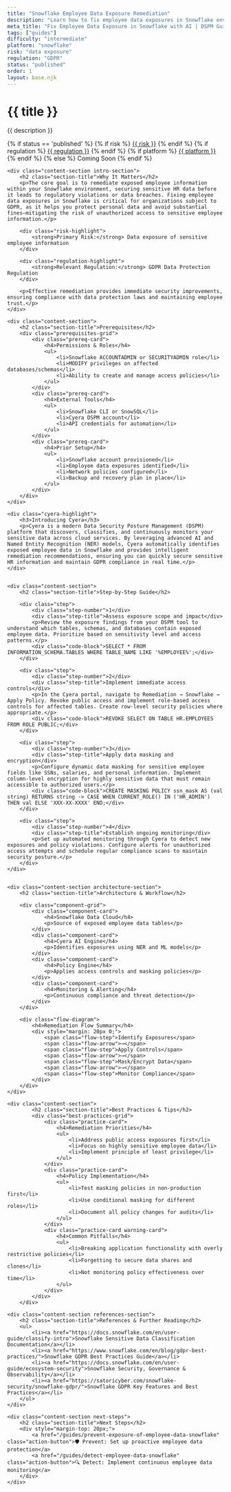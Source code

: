 ```yaml
---
title: "Snowflake Employee Data Exposure Remediation"
description: "Learn how to fix employee data exposures in Snowflake environments. Follow step-by-step guidance for GDPR compliance and data protection."
meta_title: "Fix Employee Data Exposure in Snowflake with AI | DSPM Guide"
tags: ["guides"]
difficulty: "intermediate"
platform: "snowflake"
risk: "data exposure"
regulation: "GDPR"
status: "published"
order: 1
layout: base.njk
---
```


<div class="container">
    <div class="header">
        <h1>{{ title }}</h1>
        <p>{{ description }}</p>
        <div class="guide-tags-container">
			<div class="guide-tags-wrapper">
		    {% if status == 'published' %}
		        {% if risk %}
		        <a href="/risk/{{ risk | downcase | replace: ' ', '-' }}/" class="guide-tag risk">{{ risk }}</a>
		        {% endif %}
		        {% if regulation %}
		        <a href="/regulation/{{ regulation | downcase | replace: ' ', '-' }}/" class="guide-tag regulation">{{ regulation }}</a>
		        {% endif %}
		        {% if platform %}
		        <a href="/platforms/{{ platform | downcase | replace: ' ', '-' }}/" class="guide-tag platform">{{ platform }}</a>
		        {% endif %}
		    {% else %}
		        <span class="guide-tag coming-soon">Coming Soon</span>
		    {% endif %}
		</div>
		</div>
    </div>

    <div class="content-section intro-section">
        <h2 class="section-title">Why It Matters</h2>
        <p>The core goal is to remediate exposed employee information within your Snowflake environment, securing sensitive HR data before it leads to regulatory violations or data breaches. Fixing employee data exposures in Snowflake is critical for organizations subject to GDPR, as it helps you protect personal data and avoid substantial fines—mitigating the risk of unauthorized access to sensitive employee information.</p>
        
        <div class="risk-highlight">
            <strong>Primary Risk:</strong> Data exposure of sensitive employee information
        </div>
        
        <div class="regulation-highlight">
            <strong>Relevant Regulation:</strong> GDPR Data Protection Regulation
        </div>
        
        <p>Effective remediation provides immediate security improvements, ensuring compliance with data protection laws and maintaining employee trust.</p>
    </div>

    <div class="content-section">
        <h2 class="section-title">Prerequisites</h2>
        <div class="prerequisites-grid">
            <div class="prereq-card">
                <h4>Permissions & Roles</h4>
                <ul>
                    <li>Snowflake ACCOUNTADMIN or SECURITYADMIN role</li>
                    <li>MODIFY privileges on affected databases/schemas</li>
                    <li>Ability to create and manage access policies</li>
                </ul>
            </div>
            <div class="prereq-card">
                <h4>External Tools</h4>
                <ul>
                    <li>Snowflake CLI or SnowSQL</li>
                    <li>Cyera DSPM account</li>
                    <li>API credentials for automation</li>
                </ul>
            </div>
            <div class="prereq-card">
                <h4>Prior Setup</h4>
                <ul>
                    <li>Snowflake account provisioned</li>
                    <li>Employee data exposures identified</li>
                    <li>Network policies configured</li>
                    <li>Backup and recovery plan in place</li>
                </ul>
            </div>
        </div>
    </div>
	
    <div class="cyera-highlight">
        <h3>Introducing Cyera</h3>
        <p>Cyera is a modern Data Security Posture Management (DSPM) platform that discovers, classifies, and continuously monitors your sensitive data across cloud services. By leveraging advanced AI and Named Entity Recognition (NER) models, Cyera automatically identifies exposed employee data in Snowflake and provides intelligent remediation recommendations, ensuring you can quickly secure sensitive HR information and maintain GDPR compliance in real time.</p>
    </div>
	

    <div class="content-section">
        <h2 class="section-title">Step-by-Step Guide</h2>
        
        <div class="step">
            <div class="step-number">1</div>
            <div class="step-title">Assess exposure scope and impact</div>
            <p>Review the exposure findings from your DSPM tool to understand which tables, schemas, and databases contain exposed employee data. Prioritize based on sensitivity level and access patterns.</p>
            <div class="code-block">SELECT * FROM INFORMATION_SCHEMA.TABLES WHERE TABLE_NAME LIKE '%EMPLOYEE%';</div>
        </div>

        <div class="step">
            <div class="step-number">2</div>
            <div class="step-title">Implement immediate access controls</div>
            <p>In the Cyera portal, navigate to Remediation → Snowflake → Apply Policy. Revoke public access and implement role-based access controls for affected tables. Create row-level security policies where appropriate.</p>
            <div class="code-block">REVOKE SELECT ON TABLE HR.EMPLOYEES FROM ROLE PUBLIC;</div>
        </div>

        <div class="step">
            <div class="step-number">3</div>
            <div class="step-title">Apply data masking and encryption</div>
            <p>Configure dynamic data masking for sensitive employee fields like SSNs, salaries, and personal information. Implement column-level encryption for highly sensitive data that must remain accessible to authorized users.</p>
            <div class="code-block">CREATE MASKING POLICY ssn_mask AS (val string) RETURNS string -> CASE WHEN CURRENT_ROLE() IN ('HR_ADMIN') THEN val ELSE 'XXX-XX-XXXX' END;</div>
        </div>

        <div class="step">
            <div class="step-number">4</div>
            <div class="step-title">Establish ongoing monitoring</div>
            <p>Set up automated monitoring through Cyera to detect new exposures and policy violations. Configure alerts for unauthorized access attempts and schedule regular compliance scans to maintain security posture.</p>
        </div>
    </div>


    <div class="content-section architecture-section">
        <h2 class="section-title">Architecture & Workflow</h2>
        
        <div class="component-grid">
            <div class="component-card">
                <h4>Snowflake Data Cloud</h4>
                <p>Source of exposed employee data tables</p>
            </div>
            <div class="component-card">
                <h4>Cyera AI Engine</h4>
                <p>Identifies exposures using NER and ML models</p>
            </div>
            <div class="component-card">
                <h4>Policy Engine</h4>
                <p>Applies access controls and masking policies</p>
            </div>
            <div class="component-card">
                <h4>Monitoring & Alerting</h4>
                <p>Continuous compliance and threat detection</p>
            </div>
        </div>

        <div class="flow-diagram">
            <h4>Remediation Flow Summary</h4>
            <div style="margin: 20px 0;">
                <span class="flow-step">Identify Exposures</span>
                <span class="flow-arrow">→</span>
                <span class="flow-step">Apply Controls</span>
                <span class="flow-arrow">→</span>
                <span class="flow-step">Mask/Encrypt Data</span>
                <span class="flow-arrow">→</span>
                <span class="flow-step">Monitor Compliance</span>
            </div>
        </div>
    </div>

	<div class="content-section">
	        <h2 class="section-title">Best Practices & Tips</h2>
	        <div class="best-practices-grid">
	            <div class="practice-card">
	                <h4>Remediation Priorities</h4>
	                <ul>
	                    <li>Address public access exposures first</li>
	                    <li>Focus on highly sensitive employee data</li>
	                    <li>Implement principle of least privilege</li>
	                </ul>
	            </div>
	            <div class="practice-card">
	                <h4>Policy Implementation</h4>
	                <ul>
	                    <li>Test masking policies in non-production first</li>
	                    <li>Use conditional masking for different roles</li>
	                    <li>Document all policy changes for audits</li>
	                </ul>
	            </div>
	            <div class="practice-card warning-card">
	                <h4>Common Pitfalls</h4>
	                <ul>
	                    <li>Breaking application functionality with overly restrictive policies</li>
	                    <li>Forgetting to secure data shares and clones</li>
	                    <li>Not monitoring policy effectiveness over time</li>
	                </ul>
	            </div>
	        </div>
	    </div>

    <div class="content-section references-section">
        <h2 class="section-title">References & Further Reading</h2>
        <ul>
            <li><a href="https://docs.snowflake.com/en/user-guide/classify-intro">Snowflake Sensitive Data Classification Documentation</a></li>
            <li><a href="https://www.snowflake.com/en/blog/gdpr-best-practices/">Snowflake GDPR Best Practices Guide</a></li>
            <li><a href="https://docs.snowflake.com/en/user-guide/ecosystem-security">Snowflake Security, Governance & Observability</a></li>
            <li><a href="https://satoricyber.com/snowflake-security/snowflake-gdpr/">Snowflake GDPR Key Features and Best Practices</a></li>
        </ul>
    </div>

    <div class="content-section next-steps">
        <h2 class="section-title">Next Steps</h2>
        <div style="margin-top: 20px;">
            <a href="/guides/prevent-exposure-of-employee-data-snowflake" class="action-button">🛡️ Prevent: Set up proactive employee data protection</a>
            <a href="/guides/detect-employee-data-snowflake" class="action-button">🔍 Detect: Implement continuous employee data monitoring</a>
        </div>
    </div>
</div>